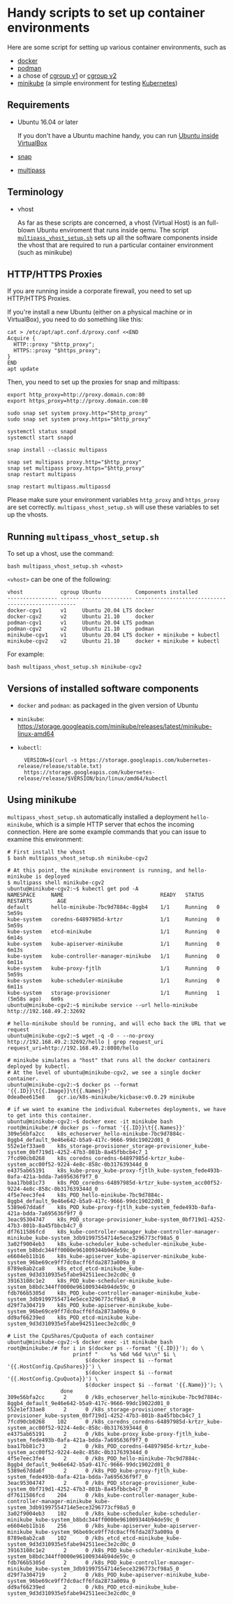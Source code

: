 # Handy scripts to set up container environments

Here are some script for setting up various container environments, such as

- [docker](https://www.docker.com/)
- [podman](https://podman.io/)
- a chose of [cgroup v1](https://www.kernel.org/doc/html/latest/admin-guide/cgroup-v1/index.html)
  or [cgroup v2](https://www.kernel.org/doc/html/latest/admin-guide/cgroup-v2.html)
- [minikube](https://minikube.sigs.k8s.io/docs/start/) (a simple environment for testing [Kubernetes](https://kubernetes.io/))

## Requirements

- Ubuntu 16.04 or later

    If you don't have a Ubuntu machine handy, you can run [Ubuntu inside VirtualBox](https://ubuntu.com/tutorials/how-to-run-ubuntu-desktop-on-a-virtual-machine-using-virtualbox)

- [snap](https://snapcraft.io/docs/installing-snap-on-ubuntu)

- [multipass](https://multipass.run/)

## Terminology

- vhost

    As far as these scripts are concerned, a vhost (Virtual Host) is an full-blown Ubuntu enviroment that runs inside qemu. The script [`multipass_vhost_setup.sh`](multipass_vhost_setup.sh) sets up all the software components inside the vhost that are required to run a particular container environment (such as minikube)

## HTTP/HTTPS Proxies

If you are running inside a corporate firewall, you need to set up HTTP/HTTPS Proxies.

If you're install a new Ubuntu (either on a physical machine or in VirtualBox), you need to do something like this:

    cat > /etc/apt/apt.conf.d/proxy.conf <<END
    Acquire {
      HTTP::proxy "$http_proxy";
      HTTPS::proxy "$https_proxy";
    }
    END
    apt update

Then, you need to set up the proxies for snap and miltipass:

    export http_proxy=http://proxy.domain.com:80
    export https_proxy=http://proxy.domain.com:80

    sudo snap set system proxy.http="$http_proxy"
    sudo snap set system proxy.https="$http_proxy"

    systemctl status snapd
    systemctl start snapd

    snap install --classic multipass

    snap set multipass proxy.http="$http_proxy"
    snap set multipass proxy.https="$http_proxy"
    snap restart multipass

    snap restart multipass.multipassd 

Please make sure your environment variables `http_proxy` and `https_proxy` are set correctly. `multipass_vhost_setup.sh` will use these variables to set up the vhosts.

## Running `multipass_vhost_setup.sh`

To set up a vhost, use the command:

    bash multipass_vhost_setup.sh <vhost>

`<vhost>` can be one of the following:

    vhost            cgroup Ubuntu           Components installed
    ---------------- ------ ---------------- ---------------------------------------------------
    docker-cgv1      v1     Ubuntu 20.04 LTS docker
    docker-cgv2      v2     Ubuntu 21.10     docker
    podman-cgv1      v1     Ubuntu 20.04 LTS podman
    podman-cgv2      v2     Ubuntu 21.10     podman
    minikube-cgv1    v1     Ubuntu 20.04 LTS docker + minikube + kubectl
    minikube-cgv2    v2     Ubuntu 21.10     docker + minikube + kubectl

For example:

    bash multipass_vhost_setup.sh minikube-cgv2


## Versions of installed software components

- `docker` and `podman`: as packaged in the given version of Ubuntu

- `minikube`: https://storage.googleapis.com/minikube/releases/latest/minikube-linux-amd64

- `kubectl`:

        VERSION=$(curl -s https://storage.googleapis.com/kubernetes-release/release/stable.txt)
        https://storage.googleapis.com/kubernetes-release/release/$VERSION/bin/linux/amd64/kubectl


## Using minikube

`multipass_vhost_setup.sh` automatically installed a deployment `hello-minikube`, which is a simple HTTP server that echos the incoming connection. Here are some example commands that you can issue to examine this environment:

    # First install the vhost
    $ bash multipass_vhost_setup.sh minikube-cgv2

    # At this point, the minikube environment is running, and hello-minikube is deployed
    $ multipass shell minikube-cgv2
    ubuntu@minikube-cgv2:~$ kubectl get pod -A
    NAMESPACE     NAME                               READY   STATUS    RESTARTS        AGE
    default       hello-minikube-7bc9d7884c-8ggb4    1/1     Running   0               5m59s
    kube-system   coredns-64897985d-krtzr            1/1     Running   0               5m59s
    kube-system   etcd-minikube                      1/1     Running   0               6m14s
    kube-system   kube-apiserver-minikube            1/1     Running   0               6m13s
    kube-system   kube-controller-manager-minikube   1/1     Running   0               6m11s
    kube-system   kube-proxy-fjtlh                   1/1     Running   0               5m59s
    kube-system   kube-scheduler-minikube            1/1     Running   0               6m11s
    kube-system   storage-provisioner                1/1     Running   1 (5m58s ago)   6m9s
    ubuntu@minikube-cgv2:~$ minikube service --url hello-minikube
    http://192.168.49.2:32692

    # hello-minikube should be running, and will echo back the URL that we request
    ubuntu@minikube-cgv2:~$ wget -q -O - --no-proxy http://192.168.49.2:32692/hello | grep request_uri
    request_uri=http://192.168.49.2:8080/hello

    # minikube simulates a "host" that runs all the docker containers deployed by kubectl.
    # At the level of ubuntu@minikube-cgv2, we see a single docker container.
    ubuntu@minikube-cgv2:~$ docker ps --format '{{.ID}}\t{{.Image}}\t{{.Names}}'
    0dea0ee615e8	gcr.io/k8s-minikube/kicbase:v0.0.29	minikube

    # if we want to examine the individual Kubernetes deployments, we have to get into this container.
    ubuntu@minikube-cgv2:~$ docker exec -it minikube bash
    root@minikube:/# docker ps --format '{{.ID}}\t{{.Names}}'
    309e56bfa2cc	k8s_echoserver_hello-minikube-7bc9d7884c-8ggb4_default_9e46e642-b5a9-417c-9666-99dc19022d01_0
    552e1ef33ae8	k8s_storage-provisioner_storage-provisioner_kube-system_0bf719d1-4252-47b3-801b-8a45fbbcb4c7_1
    7fcd90cb0268	k8s_coredns_coredns-64897985d-krtzr_kube-system_acc00f52-9224-4e8c-858c-0b317639344d_0
    e4375ab65191	k8s_kube-proxy_kube-proxy-fjtlh_kube-system_fede493b-0afa-421a-bdda-7a695636f9f7_0
    baa17bb81c73	k8s_POD_coredns-64897985d-krtzr_kube-system_acc00f52-9224-4e8c-858c-0b317639344d_0
    4f5e7eec3fe4	k8s_POD_hello-minikube-7bc9d7884c-8ggb4_default_9e46e642-b5a9-417c-9666-99dc19022d01_0
    5389e67dda6f	k8s_POD_kube-proxy-fjtlh_kube-system_fede493b-0afa-421a-bdda-7a695636f9f7_0
    3eac95304747	k8s_POD_storage-provisioner_kube-system_0bf719d1-4252-47b3-801b-8a45fbbcb4c7_0
    df7611586fcd	k8s_kube-controller-manager_kube-controller-manager-minikube_kube-system_3db91997554714e5ece3296773cf98a5_0
    3a02f9004eb3	k8s_kube-scheduler_kube-scheduler-minikube_kube-system_b8bdc344ff0000e961009344b94de59c_0
    e6604eb11b16	k8s_kube-apiserver_kube-apiserver-minikube_kube-system_96be69ce9ff7dc0acff6fda2873a009a_0
    8789e8ab2ca8	k8s_etcd_etcd-minikube_kube-system_9d3d310935e5fabe942511eec3e2cd0c_0
    39163108c1e2	k8s_POD_kube-scheduler-minikube_kube-system_b8bdc344ff0000e961009344b94de59c_0
    fdb766b5305d	k8s_POD_kube-controller-manager-minikube_kube-system_3db91997554714e5ece3296773cf98a5_0
    d29f7a304719	k8s_POD_kube-apiserver-minikube_kube-system_96be69ce9ff7dc0acff6fda2873a009a_0
    dd9af66239ed	k8s_POD_etcd-minikube_kube-system_9d3d310935e5fabe942511eec3e2cd0c_0

    # List the CpuShares/CpuQuota of each container
    ubuntu@minikube-cgv2:~$ docker exec -it minikube bash
    root@minikube:/# for i in $(docker ps --format '{{.ID}}'); do \
                         printf "    %s %6d %6d %s\n" $i \
                             $(docker inspect $i --format '{{.HostConfig.CpuShares}}') \
                             $(docker inspect $i --format '{{.HostConfig.CpuQuota}}') \
                             $(docker inspect $i --format '{{.Name}}'); \
                     done
    309e56bfa2cc      2      0 /k8s_echoserver_hello-minikube-7bc9d7884c-8ggb4_default_9e46e642-b5a9-417c-9666-99dc19022d01_0
    552e1ef33ae8      2      0 /k8s_storage-provisioner_storage-provisioner_kube-system_0bf719d1-4252-47b3-801b-8a45fbbcb4c7_1
    7fcd90cb0268    102      0 /k8s_coredns_coredns-64897985d-krtzr_kube-system_acc00f52-9224-4e8c-858c-0b317639344d_0
    e4375ab65191      2      0 /k8s_kube-proxy_kube-proxy-fjtlh_kube-system_fede493b-0afa-421a-bdda-7a695636f9f7_0
    baa17bb81c73      2      0 /k8s_POD_coredns-64897985d-krtzr_kube-system_acc00f52-9224-4e8c-858c-0b317639344d_0
    4f5e7eec3fe4      2      0 /k8s_POD_hello-minikube-7bc9d7884c-8ggb4_default_9e46e642-b5a9-417c-9666-99dc19022d01_0
    5389e67dda6f      2      0 /k8s_POD_kube-proxy-fjtlh_kube-system_fede493b-0afa-421a-bdda-7a695636f9f7_0
    3eac95304747      2      0 /k8s_POD_storage-provisioner_kube-system_0bf719d1-4252-47b3-801b-8a45fbbcb4c7_0
    df7611586fcd    204      0 /k8s_kube-controller-manager_kube-controller-manager-minikube_kube-system_3db91997554714e5ece3296773cf98a5_0
    3a02f9004eb3    102      0 /k8s_kube-scheduler_kube-scheduler-minikube_kube-system_b8bdc344ff0000e961009344b94de59c_0
    e6604eb11b16    256      0 /k8s_kube-apiserver_kube-apiserver-minikube_kube-system_96be69ce9ff7dc0acff6fda2873a009a_0
    8789e8ab2ca8    102      0 /k8s_etcd_etcd-minikube_kube-system_9d3d310935e5fabe942511eec3e2cd0c_0
    39163108c1e2      2      0 /k8s_POD_kube-scheduler-minikube_kube-system_b8bdc344ff0000e961009344b94de59c_0
    fdb766b5305d      2      0 /k8s_POD_kube-controller-manager-minikube_kube-system_3db91997554714e5ece3296773cf98a5_0
    d29f7a304719      2      0 /k8s_POD_kube-apiserver-minikube_kube-system_96be69ce9ff7dc0acff6fda2873a009a_0
    dd9af66239ed      2      0 /k8s_POD_etcd-minikube_kube-system_9d3d310935e5fabe942511eec3e2cd0c_0
